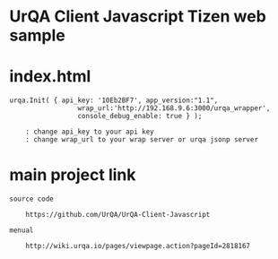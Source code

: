 UrQA Client Javascript Tizen web sample 
===================


# index.html

	urqa.Init( { api_key: '10Eb2BF7', app_version:"1.1",
        			 wrap_url:'http://192.168.9.6:3000/urqa_wrapper', 
        			 console_debug_enable: true } );

		: change api_key to your api key
		: change wrap_url to your wrap server or urqa jsonp server

# main project link

	source code
		
		https://github.com/UrQA/UrQA-Client-Javascript

	menual

		http://wiki.urqa.io/pages/viewpage.action?pageId=2818167

